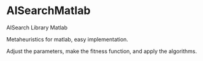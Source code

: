 # AISearchMatlab
AISearch Library Matlab

Metaheuristics for matlab, easy implementation.

Adjust the parameters, make the fitness function, and apply the algorithms.
